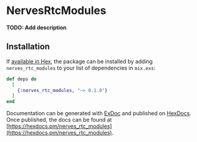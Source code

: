 # NervesRtcModules

**TODO: Add description**

## Installation

If [available in Hex](https://hex.pm/docs/publish), the package can be installed
by adding `nerves_rtc_modules` to your list of dependencies in `mix.exs`:

```elixir
def deps do
  [
    {:nerves_rtc_modules, "~> 0.1.0"}
  ]
end
```

Documentation can be generated with [ExDoc](https://github.com/elixir-lang/ex_doc)
and published on [HexDocs](https://hexdocs.pm). Once published, the docs can
be found at [https://hexdocs.pm/nerves_rtc_modules](https://hexdocs.pm/nerves_rtc_modules).

